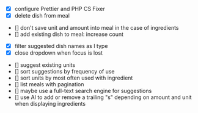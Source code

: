 - [x] configure Prettier and PHP CS Fixer
- [x] delete dish from meal
- [] don't save unit and amount into meal in the case of ingredients
- [] add existing dish to meal: increase count
- [x] filter suggested dish names as I type
- [x] close dropdown when focus is lost
- [] suggest existing units
- [] sort suggestions by frequency of use
- [] sort units by most often used with ingredient
- [] list meals with pagination
- [] maybe use a full-text search engine for suggestions
- [] use AI to add or remove a trailing "s" depending on amount and unit when displaying ingredients
